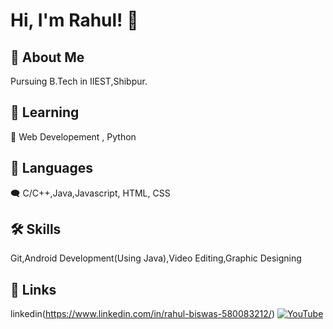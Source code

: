 
# Hi, I'm Rahul! 👋



## 🚀 About Me
Pursuing B.Tech in IIEST,Shibpur.


## 🧠 Learning

🙂 Web Developement , Python




## 💬 Languages 
 🗨 C/C++,Java,Javascript, HTML, CSS


## 🛠 Skills
Git,Android Development(Using Java),Video Editing,Graphic Designing
## 🔗 Links
linkedin(https://www.linkedin.com/in/rahul-biswas-580083212/)
[![YouTube](https://www.freepnglogos.com/uploads/youtube-logo-png-images-0.png)](https://www.youtube.com/channel/UCjsOF9jvN-39lHfgEnIWEbw)

